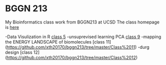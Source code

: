 # BGGN 213

My Bioinformatics class work from BGGN213 at UCSD
The class homepage is [here](https://bioboot.github.io/bggn213_S18/)

-Data Visulization in R [class 5](https://github.com/xth20170/bggn213/tree/master/class5)
-unsuprevised learning PCA [class 9](https://github.com/xth20170/bggn213/tree/master/bioinformatics%20Class%209)
-mapping the ENERGY LANDSCAPE of biomolecules [class 11] (https://github.com/xth20170/bggn213/tree/master/Class%2011)
-durg design [class 12] (https://github.com/xth20170/bggn213/tree/master/Class%2012)
